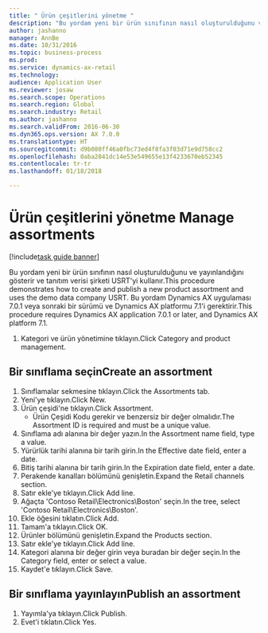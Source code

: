 ```yaml
--- 
title: " Ürün çeşitlerini yönetme "
description: "Bu yordam yeni bir ürün sınıfının nasıl oluşturulduğunu ve yayınlandığını gösterir ve tanıtım verisi şirketi USRT'yi kullanır."
author: jashanno
manager: AnnBe
ms.date: 10/31/2016
ms.topic: business-process
ms.prod: 
ms.service: dynamics-ax-retail
ms.technology: 
audience: Application User
ms.reviewer: josaw
ms.search.scope: Operations
ms.search.region: Global
ms.search.industry: Retail
ms.author: jashanno
ms.search.validFrom: 2016-06-30
ms.dyn365.ops.version: AX 7.0.0
ms.translationtype: HT
ms.sourcegitcommit: d9b080ff46a0fbc73ed4f8fa3f03d71e9d758cc2
ms.openlocfilehash: 0aba2841dc14e53e549655e13f4233670eb52345
ms.contentlocale: tr-tr
ms.lasthandoff: 01/18/2018

---
```

# <a name="manage-assortments"></a><span data-ttu-id="cd685-103"> Ürün çeşitlerini yönetme </span><span class="sxs-lookup"><span data-stu-id="cd685-103">Manage assortments</span></span> 

[!include[task guide banner](../includes/task-guide-banner.md)]

<span data-ttu-id="cd685-104">Bu yordam yeni bir ürün sınıfının nasıl oluşturulduğunu ve yayınlandığını gösterir ve tanıtım verisi şirketi USRT'yi kullanır.</span><span class="sxs-lookup"><span data-stu-id="cd685-104">This procedure demonstrates how to create and publish a new product assortment and uses the demo data company USRT.</span></span> <span data-ttu-id="cd685-105">Bu yordam Dynamics AX uygulaması 7.0.1 veya sonraki bir sürümü ve Dynamics AX platformu 7.1'i gerektirir.</span><span class="sxs-lookup"><span data-stu-id="cd685-105">This procedure requires Dynamics AX application 7.0.1 or later, and Dynamics AX platform 7.1.</span></span>  

1. <span data-ttu-id="cd685-106">Kategori ve ürün yönetimine tıklayın.</span><span class="sxs-lookup"><span data-stu-id="cd685-106">Click Category and product management.</span></span>

## <a name="create-an-assortment"></a><span data-ttu-id="cd685-107">Bir sınıflama seçin</span><span class="sxs-lookup"><span data-stu-id="cd685-107">Create an assortment</span></span>
1. <span data-ttu-id="cd685-108">Sınıflamalar sekmesine tıklayın.</span><span class="sxs-lookup"><span data-stu-id="cd685-108">Click the Assortments tab.</span></span>
2. <span data-ttu-id="cd685-109">Yeni'ye tıklayın.</span><span class="sxs-lookup"><span data-stu-id="cd685-109">Click New.</span></span>
3. <span data-ttu-id="cd685-110">Ürün çeşidi'ne tıklayın.</span><span class="sxs-lookup"><span data-stu-id="cd685-110">Click Assortment.</span></span>
    * <span data-ttu-id="cd685-111">Ürün Çeşidi Kodu gerekir ve benzersiz bir değer olmalıdır.</span><span class="sxs-lookup"><span data-stu-id="cd685-111">The Assortment ID is required and must be a unique value.</span></span>  
4. <span data-ttu-id="cd685-112">Sınıflama adı alanına bir değer yazın.</span><span class="sxs-lookup"><span data-stu-id="cd685-112">In the Assortment name field, type a value.</span></span>
5. <span data-ttu-id="cd685-113">Yürürlük tarihi alanına bir tarih girin.</span><span class="sxs-lookup"><span data-stu-id="cd685-113">In the Effective date field, enter a date.</span></span>
6. <span data-ttu-id="cd685-114">Bitiş tarihi alanına bir tarih girin.</span><span class="sxs-lookup"><span data-stu-id="cd685-114">In the Expiration date field, enter a date.</span></span>
7. <span data-ttu-id="cd685-115">Perakende kanalları bölümünü genişletin.</span><span class="sxs-lookup"><span data-stu-id="cd685-115">Expand the Retail channels section.</span></span>
8. <span data-ttu-id="cd685-116">Satır ekle'ye tıklayın.</span><span class="sxs-lookup"><span data-stu-id="cd685-116">Click Add line.</span></span>
9. <span data-ttu-id="cd685-117">Ağaçta 'Contoso Retail\Electronics\Boston' seçin.</span><span class="sxs-lookup"><span data-stu-id="cd685-117">In the tree, select 'Contoso Retail\Electronics\Boston'.</span></span>
10. <span data-ttu-id="cd685-118">Ekle öğesini tıklatın.</span><span class="sxs-lookup"><span data-stu-id="cd685-118">Click Add.</span></span>
11. <span data-ttu-id="cd685-119">Tamam'a tıklayın.</span><span class="sxs-lookup"><span data-stu-id="cd685-119">Click OK.</span></span>
12. <span data-ttu-id="cd685-120">Ürünler bölümünü genişletin.</span><span class="sxs-lookup"><span data-stu-id="cd685-120">Expand the Products section.</span></span>
13. <span data-ttu-id="cd685-121">Satır ekle'ye tıklayın.</span><span class="sxs-lookup"><span data-stu-id="cd685-121">Click Add line.</span></span>
14. <span data-ttu-id="cd685-122">Kategori alanına bir değer girin veya buradan bir değer seçin.</span><span class="sxs-lookup"><span data-stu-id="cd685-122">In the Category field, enter or select a value.</span></span>
15. <span data-ttu-id="cd685-123">Kaydet'e tıklayın.</span><span class="sxs-lookup"><span data-stu-id="cd685-123">Click Save.</span></span>

## <a name="publish-an-assortment"></a><span data-ttu-id="cd685-124">Bir sınıflama yayınlayın</span><span class="sxs-lookup"><span data-stu-id="cd685-124">Publish an assortment</span></span>
1. <span data-ttu-id="cd685-125">Yayımla'ya tıklayın.</span><span class="sxs-lookup"><span data-stu-id="cd685-125">Click Publish.</span></span>
2. <span data-ttu-id="cd685-126">Evet'i tıklatın.</span><span class="sxs-lookup"><span data-stu-id="cd685-126">Click Yes.</span></span>


